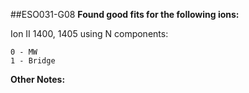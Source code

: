 ##ESO031-G08
**Found good fits for the following ions:**

Ion II 1400, 1405 using N components:
```
0 - MW
1 - Bridge
```


**Other Notes:**

